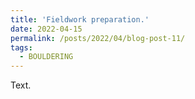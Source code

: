 ```yaml
---
title: 'Fieldwork preparation.'
date: 2022-04-15
permalink: /posts/2022/04/blog-post-11/
tags:
  - BOULDERING
---
```


Text.
